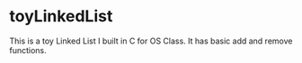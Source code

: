 # toyLinkedList
This is a toy Linked List I built in C for OS Class. It has basic add and remove functions.

